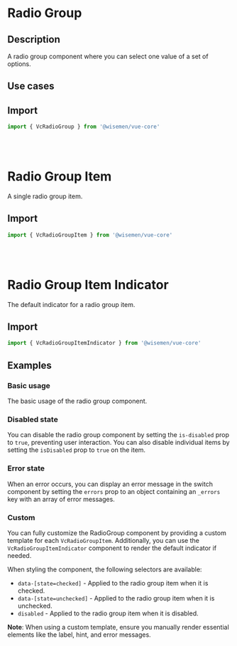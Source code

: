 # Radio Group

## Description

A radio group component where you can select one value of a set of options.

## Use cases

<BulletList
  :items="[
    {
      description: 'When you want to allow users to select a single option from a short list of options.',
      variant: 'good',
    },
    {
      description: 'When selecting an option is not required.',
      variant: 'bad',
    },
    {
      description: 'When you want to allow users to select multiple options from a list.',
      variant: 'bad',
      link: {
        label: 'Checkbox Group',
        href: '/vue-core/components/checkbox/checkbox-group',
      },
    },
    {
      description: 'When the list of options is extensive, or if you want to include a search field.',
      variant: 'bad',
      link: {
        label: 'Select',
        href: '/vue-core/components/select/select',
      },
    }
  ]"
/>

## Import

```ts
import { VcRadioGroup } from '@wisemen/vue-core'
```

<!-- @include: ./radio-group-meta.md -->

<br />
<br />

# Radio Group Item

A single radio group item.

## Import

```ts
import { VcRadioGroupItem } from '@wisemen/vue-core'
```

<!-- @include: ./radio-group-item-meta.md -->

<br />
<br />

# Radio Group Item Indicator

The default indicator for a radio group item.

## Import

```ts
import { VcRadioGroupItemIndicator } from '@wisemen/vue-core'
```

<!-- @include: ./radio-group-item-indicator-meta.md -->

## Examples

### Basic usage
The basic usage of the radio group component.

<ComponentPreview name="radio-group/simple" />

### Disabled state
You can disable the radio group component by setting the `is-disabled` prop to `true`, preventing user interaction. You can also disable individual items by setting the `isDisabled` prop to `true` on the item.

<ComponentPreview name="radio-group/disabled" />

### Error state
When an error occurs, you can display an error message in the switch component by setting the `errors` prop to an object containing an `_errors` key with an array of error messages.

<ComponentPreview name="radio-group/error" />

### Custom
You can fully customize the RadioGroup component by providing a custom template for each `VcRadioGroupItem`. Additionally, you can use the `VcRadioGroupItemIndicator` component to render the default indicator if needed.

When styling the component, the following selectors are available:

- `data-[state=checked]` - Applied to the radio group item when it is checked.
- `data-[state=unchecked]` - Applied to the radio group item when it is unchecked.
- `disabled` - Applied to the radio group item when it is disabled.

**Note**: When using a custom template, ensure you manually render essential elements like the label, hint, and error messages.

<ComponentPreview name="radio-group/custom" />
